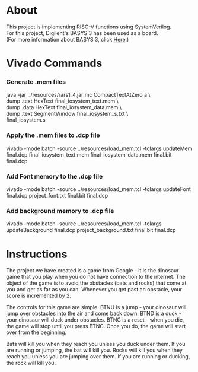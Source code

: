 <h1>About</h1>
This project is implementing RISC-V functions using SystemVerilog.<br>
For this project, Digilent's BASYS 3 has been used as a board. <br>
(For more information about BASYS 3, click <a href="https://digilent.com/shop/basys-3-artix-7-fpga-trainer-board-recommended-for-introductory-users/">Here</a>.)<br>


<h1>Vivado Commands</h1>

<h3>Generate .mem files</h3>
java -jar ../resources/rars1_4.jar mc CompactTextAtZero a \ <br>
  dump .text HexText final_iosystem_text.mem \ <br>
  dump .data HexText final_iosystem_data.mem \ <br>
  dump .text SegmentWindow final_iosystem_s.txt \ <br>
  final_iosystem.s

<h3>Apply the .mem files to .dcp file</h3>
vivado -mode batch -source ../resources/load_mem.tcl -tclargs updateMem final.dcp final_iosystem_text.mem final_iosystem_data.mem final.bit final.dcp

<h3>Add Font memory to the .dcp file</h3>
vivado -mode batch -source ../resources/load_mem.tcl -tclargs updateFont final.dcp project_font.txt final.bit final.dcp

<h3>Add background memory to .dcp file</h3>
vivado -mode batch -source ../resources/load_mem.tcl -tclargs updateBackground final.dcp project_background.txt final.bit final.dcp

<h1>Instructions</h1>
The project we have created is a game from Google - it is the dinosaur
game that you play when you do not have connection to the internet. 
The object of the game is to avoid the obstacles (bats and rocks) that come
at you and get as far as you can. Whenever you get past an obstacle, your 
score is incremented by 2.

The controls for this game are simple. BTNU is a jump - your dinosaur will
jump over obstacles into the air and come back down. BTND is a duck - your 
dinosaur will duck under obstacles. BTNC is a reset - when you die, the game
will stop until you press BTNC. Once you do, the game will start over from
the beginning.

Bats will kill you when they reach you unless you duck under them. If you 
are running or jumping, the bat will kill you. Rocks will kill you when they 
reach you unless you are jumping over them. If you are running or ducking, 
the rock will kill you.

